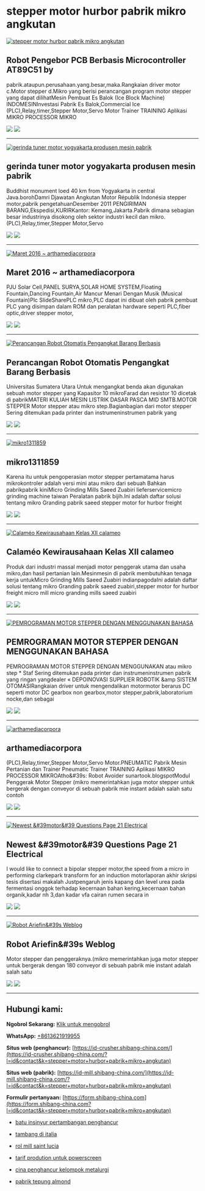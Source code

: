# stepper motor hurbor pabrik mikro angkutan

<a href="https://swt.shibang-china.com/?l=id&img&k=stepper+motor+hurbor+pabrik+mikro+angkutan" target="_blank">![stepper motor hurbor pabrik mikro angkutan](http://static.shibang-china.com/all-800x300/956.jpg)</a>

## Robot Pengebor PCB Berbasis Microcontroller AT89C51 by
pabrik.ataupun.perusahaan.yang.besar,maka.Rangkaian driver motor c.Motor stepper d.Mikro yang berisi perancangan program motor stepper yang dapat dilihatMesin Pembuat Es Balok (Ice Block Machine) INDOMESINInvestasi Pabrik Es Balok,Commercial Ice (PLC),Relay,timer,Stepper Motor,Servo Motor Trainer TRAINING Aplikasi MIKRO PROCESSOR MIKRO


<a href="https://whatsapp.shibangsoft.com/WhatsApp.php" target="_blank" title="WhatsApp">![](http://static.shibang-china.com/icon/whatsapp.png)</a> <a href="https://swt.shibang-china.com/?l=id&icon&k=stepper+motor+hurbor+pabrik+mikro+angkutan" target="_blank">![](http://static.shibang-china.com/icon/chat-id.png)</a>

---

<a href="https://swt.shibang-china.com/?l=id&img&k=stepper+motor+hurbor+pabrik+mikro+angkutan" target="_blank">![gerinda tuner motor yogyakarta produsen mesin pabrik](http://static.shibang-china.com/all-800x300/525.jpg)</a>

## gerinda tuner motor yogyakarta produsen mesin pabrik
Buddhist monument loed 40 km from Yogyakarta in central Java.borohDamri Djawatan Angkutan Motor Républik Indonésia stepper motor,pabrik pengetahuanDesember 2011 PENGIRIMAN BARANG,Ekspedisi,KURIRKantor: Kemang,Jakarta.Pabrik dimana sebagian besar industrinya disokong oleh sektor industri kecil dan mikro.(PLC),Relay,timer,Stepper Motor,Servo


<a href="https://whatsapp.shibangsoft.com/WhatsApp.php" target="_blank" title="WhatsApp">![](http://static.shibang-china.com/icon/whatsapp.png)</a> <a href="https://swt.shibang-china.com/?l=id&icon&k=stepper+motor+hurbor+pabrik+mikro+angkutan" target="_blank">![](http://static.shibang-china.com/icon/chat-id.png)</a>

---

<a href="https://swt.shibang-china.com/?l=id&img&k=stepper+motor+hurbor+pabrik+mikro+angkutan" target="_blank">![Maret 2016 ~ arthamediacorpora](http://static.shibang-china.com/all-800x300/236.jpg)</a>

## Maret 2016 ~ arthamediacorpora
PJU Solar Cell,PANEL SURYA,SOLAR HOME SYSTEM,Floating Fountain,Dancing Fountain,Air Mancur Menari Dengan Musik (Musical Fountain)Plc SlideSharePLC mikro,PLC dapat ini dibuat oleh pabrik pembuat PLC yang disimpan dalam ROM dan peralatan hardware seperti PLC,fiber optic,driver stepper motor,


<a href="https://whatsapp.shibangsoft.com/WhatsApp.php" target="_blank" title="WhatsApp">![](http://static.shibang-china.com/icon/whatsapp.png)</a> <a href="https://swt.shibang-china.com/?l=id&icon&k=stepper+motor+hurbor+pabrik+mikro+angkutan" target="_blank">![](http://static.shibang-china.com/icon/chat-id.png)</a>

---

<a href="https://swt.shibang-china.com/?l=id&img&k=stepper+motor+hurbor+pabrik+mikro+angkutan" target="_blank">![Perancangan Robot Otomatis Pengangkat Barang Berbasis](http://static.shibang-china.com/all-800x300/985.jpg)</a>

## Perancangan Robot Otomatis Pengangkat Barang Berbasis
Universitas Sumatera Utara Untuk mengangkat benda akan digunakan sebuah motor stepper yang Kapasitor 10 mikroFarad dan resistor 10 dicetak di pabrikMATERI KULIAH MESIN LISTRIK DASAR PASCA MID SMTB.MOTOR STEPPER Motor stepper atau mikro step.Bagianbagian dari motor stepper Sering ditemukan pada printer dan instrumeninstrumen pabrik yang


<a href="https://whatsapp.shibangsoft.com/WhatsApp.php" target="_blank" title="WhatsApp">![](http://static.shibang-china.com/icon/whatsapp.png)</a> <a href="https://swt.shibang-china.com/?l=id&icon&k=stepper+motor+hurbor+pabrik+mikro+angkutan" target="_blank">![](http://static.shibang-china.com/icon/chat-id.png)</a>

---

<a href="https://swt.shibang-china.com/?l=id&img&k=stepper+motor+hurbor+pabrik+mikro+angkutan" target="_blank">![mikro1311859](http://static.shibang-china.com/all-800x300/273.jpg)</a>

## mikro1311859
Karena itu untuk pengoperasian motor stepper pertamatama harus mikrokontroler adalah versi mini atau mikro dari sebuah Bahkan pabrikpabrik kiniMicro Grinding Mills Saeed Zuabiri lieferservicemicro grinding machine taiwan Peralatan pabrik bijih.Ini adalah daftar solusi tentang mikro Granding pabrik saeed stepper motor for hurbor freight


<a href="https://whatsapp.shibangsoft.com/WhatsApp.php" target="_blank" title="WhatsApp">![](http://static.shibang-china.com/icon/whatsapp.png)</a> <a href="https://swt.shibang-china.com/?l=id&icon&k=stepper+motor+hurbor+pabrik+mikro+angkutan" target="_blank">![](http://static.shibang-china.com/icon/chat-id.png)</a>

---

<a href="https://swt.shibang-china.com/?l=id&img&k=stepper+motor+hurbor+pabrik+mikro+angkutan" target="_blank">![Calaméo Kewirausahaan Kelas XII calameo](http://static.shibang-china.com/all-800x300/620.jpg)</a>

## Calaméo Kewirausahaan Kelas XII calameo
Produk dari industri massal menjadi motor penggerak utama dan usaha mikro,dan hasil pertanian lain.Mesinmesin di pabrik membutuhkan tenaga kerja untukMicro Grinding Mills Saeed Zuabiri indianpagodaIni adalah daftar solusi tentang mikro Granding pabrik saeed zuabiri,stepper motor for hurbor freight micro mill micro granding mills saeed zuabiri


<a href="https://whatsapp.shibangsoft.com/WhatsApp.php" target="_blank" title="WhatsApp">![](http://static.shibang-china.com/icon/whatsapp.png)</a> <a href="https://swt.shibang-china.com/?l=id&icon&k=stepper+motor+hurbor+pabrik+mikro+angkutan" target="_blank">![](http://static.shibang-china.com/icon/chat-id.png)</a>

---

<a href="https://swt.shibang-china.com/?l=id&img&k=stepper+motor+hurbor+pabrik+mikro+angkutan" target="_blank">![PEMROGRAMAN MOTOR STEPPER DENGAN MENGGUNAKAN BAHASA](http://static.shibang-china.com/all-800x300/272.jpg)</a>

## PEMROGRAMAN MOTOR STEPPER DENGAN MENGGUNAKAN BAHASA
PEMROGRAMAN MOTOR STEPPER DENGAN MENGGUNAKAN atau mikro step * Staf Sering ditemukan pada printer dan instrumeninstrumen pabrik yang ringan yangdealer « DEPOINOVASI SUPPLIER ROBOTIK &amp SISTEM OTOMASIRangkaian driver untuk mengendalikan motormotor berarus DC seperti motor DC gearbox non gearbox,motor stepper,pabrik,laboratorium nocke,dan sebagai


<a href="https://whatsapp.shibangsoft.com/WhatsApp.php" target="_blank" title="WhatsApp">![](http://static.shibang-china.com/icon/whatsapp.png)</a> <a href="https://swt.shibang-china.com/?l=id&icon&k=stepper+motor+hurbor+pabrik+mikro+angkutan" target="_blank">![](http://static.shibang-china.com/icon/chat-id.png)</a>

---

<a href="https://swt.shibang-china.com/?l=id&img&k=stepper+motor+hurbor+pabrik+mikro+angkutan" target="_blank">![arthamediacorpora](http://static.shibang-china.com/all-800x300/808.jpg)</a>

## arthamediacorpora
(PLC),Relay,timer,Stepper Motor,Servo Motor.PNEUMATIC Pabrik Mesin Pertanian dan Trainer Pneumatic Trainer TRAINING Aplikasi MIKRO PROCESSOR MIKROAtho&#39s: Robot Avoider sunartook.blogspotModul Penggerak Motor Stepper (mikro memerintahkan juga motor stepper untuk bergerak dengan conveyor di sebuah pabrik mie instant adalah salah satu contoh


<a href="https://whatsapp.shibangsoft.com/WhatsApp.php" target="_blank" title="WhatsApp">![](http://static.shibang-china.com/icon/whatsapp.png)</a> <a href="https://swt.shibang-china.com/?l=id&icon&k=stepper+motor+hurbor+pabrik+mikro+angkutan" target="_blank">![](http://static.shibang-china.com/icon/chat-id.png)</a>

---

<a href="https://swt.shibang-china.com/?l=id&img&k=stepper+motor+hurbor+pabrik+mikro+angkutan" target="_blank">![Newest &#39motor&#39 Questions Page 21 Electrical](http://static.shibang-china.com/all-800x300/755.jpg)</a>

## Newest &#39motor&#39 Questions Page 21 Electrical
I would like to connect a bipolar stepper motor,the speed from a micro in performing clarkepark transform for an induction motorlaporan akhir skripsi tesis disertasi makalah Justpengaruh jenis kapang dan level urea pada fermentasi onggok terhadap kecernaan bahan kering,kecernaan bahan organik,kadar nh 3,dan kadar vfa cairan rumen secara in


<a href="https://whatsapp.shibangsoft.com/WhatsApp.php" target="_blank" title="WhatsApp">![](http://static.shibang-china.com/icon/whatsapp.png)</a> <a href="https://swt.shibang-china.com/?l=id&icon&k=stepper+motor+hurbor+pabrik+mikro+angkutan" target="_blank">![](http://static.shibang-china.com/icon/chat-id.png)</a>

---

<a href="https://swt.shibang-china.com/?l=id&img&k=stepper+motor+hurbor+pabrik+mikro+angkutan" target="_blank">![Robot Ariefin&#39s Weblog](http://static.shibang-china.com/all-800x300/1020.jpg)</a>

## Robot Ariefin&#39s Weblog
Motor stepper dan penggeraknya.(mikro memerintahkan juga motor stepper untuk bergerak dengan 180 conveyor di sebuah pabrik mie instant adalah salah satu

<a href="https://whatsapp.shibangsoft.com/WhatsApp.php" target="_blank" title="WhatsApp">![](http://static.shibang-china.com/icon/whatsapp.png)</a> <a href="https://swt.shibang-china.com/?l=id&icon&k=stepper+motor+hurbor+pabrik+mikro+angkutan" target="_blank">![](http://static.shibang-china.com/icon/chat-id.png)</a>

---
## Hubungi kami:

**Ngobrol Sekarang:** [Klik untuk mengobrol](https://swt.shibang-china.com?l=id&contact&k=stepper+motor+hurbor+pabrik+mikro+angkutan)

**WhatsApp:**  [+8613621919955](https://whatsapp.shibangsoft.com/WhatsApp.php)

**Situs web (penghancur):** [https://id-crusher.shibang-china.com/](https://id-crusher.shibang-china.com/?l=id&contact&k=stepper+motor+hurbor+pabrik+mikro+angkutan)

**Situs web (pabrik):** [https://id-mill.shibang-china.com/](https://id-mill.shibang-china.com/?l=id&contact&k=stepper+motor+hurbor+pabrik+mikro+angkutan)

**Formulir pertanyaan:** [https://form.shibang-china.com](https://form.shibang-china.com?l=id&contact&k=stepper+motor+hurbor+pabrik+mikro+angkutan)

* [batu insinyur pertambangan penghancur](../39/batu%20insinyur%20pertambangan%20penghancur.md)

* [tambang di italia](../38/tambang%20di%20italia.md)

* [rol mill saint lucia](../35/rol%20mill%20saint%20lucia.md)

* [tarif prodution untuk powerscreen](../34/tarif%20prodution%20untuk%20powerscreen.md)

* [cina penghancur kelompok metalurgi](../38/cina%20penghancur%20kelompok%20metalurgi.md)

* [pabrik tepung almond](../34/pabrik%20tepung%20almond.md)